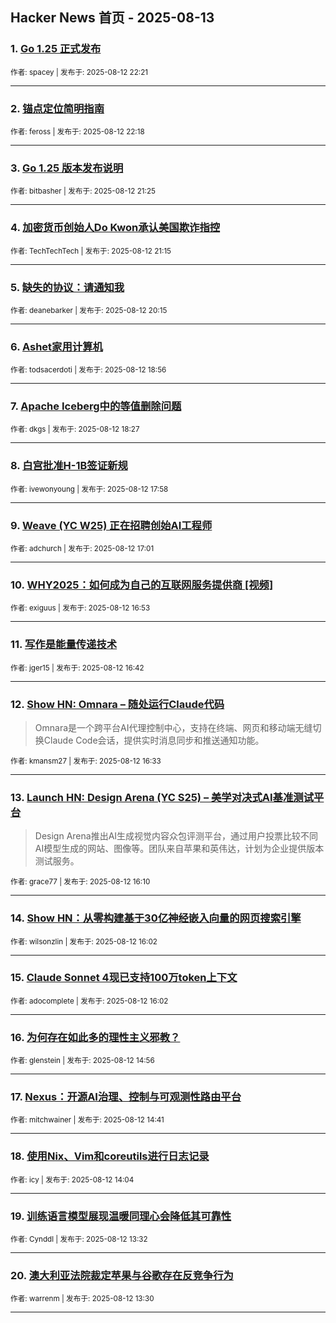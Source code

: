 ## Hacker News 首页 - 2025-08-13


### 1. [Go 1.25 正式发布](https://news.ycombinator.com/item?id=44882463)

<sub>作者: spacey | 发布于: 2025-08-12 22:21</sub>

---

### 2. [锚点定位简明指南](https://news.ycombinator.com/item?id=44882438)

<sub>作者: feross | 发布于: 2025-08-12 22:18</sub>

---

### 3. [Go 1.25 版本发布说明](https://news.ycombinator.com/item?id=44881977)

<sub>作者: bitbasher | 发布于: 2025-08-12 21:25</sub>

---

### 4. [加密货币创始人Do Kwon承认美国欺诈指控](https://news.ycombinator.com/item?id=44881878)

<sub>作者: TechTechTech | 发布于: 2025-08-12 21:15</sub>

---

### 5. [缺失的协议：请通知我](https://news.ycombinator.com/item?id=44881287)

<sub>作者: deanebarker | 发布于: 2025-08-12 20:15</sub>

---

### 6. [Ashet家用计算机](https://news.ycombinator.com/item?id=44880401)

<sub>作者: todsacerdoti | 发布于: 2025-08-12 18:56</sub>

---

### 7. [Apache Iceberg中的等值删除问题](https://news.ycombinator.com/item?id=44880081)

<sub>作者: dkgs | 发布于: 2025-08-12 18:27</sub>

---

### 8. [白宫批准H-1B签证新规](https://news.ycombinator.com/item?id=44879746)

<sub>作者: ivewonyoung | 发布于: 2025-08-12 17:58</sub>

---

### 9. [Weave (YC W25) 正在招聘创始AI工程师](https://news.ycombinator.com/item?id=44879015)

<sub>作者: adchurch | 发布于: 2025-08-12 17:01</sub>

---

### 10. [WHY2025：如何成为自己的互联网服务提供商 [视频]](https://news.ycombinator.com/item?id=44878916)

<sub>作者: exiguus | 发布于: 2025-08-12 16:53</sub>

---

### 11. [写作是能量传递技术](https://news.ycombinator.com/item?id=44878757)

<sub>作者: jger15 | 发布于: 2025-08-12 16:42</sub>

---

### 12. [Show HN: Omnara – 随处运行Claude代码](https://news.ycombinator.com/item?id=44878650)
> Omnara是一个跨平台AI代理控制中心，支持在终端、网页和移动端无缝切换Claude Code会话，提供实时消息同步和推送通知功能。

<sub>作者: kmansm27 | 发布于: 2025-08-12 16:33</sub>

---

### 13. [Launch HN: Design Arena (YC S25) – 美学对决式AI基准测试平台](https://news.ycombinator.com/item?id=44878257)
> Design Arena推出AI生成视觉内容众包评测平台，通过用户投票比较不同AI模型生成的网站、图像等。团队来自苹果和英伟达，计划为企业提供版本测试服务。

<sub>作者: grace77 | 发布于: 2025-08-12 16:10</sub>

---

### 14. [Show HN：从零构建基于30亿神经嵌入向量的网页搜索引擎](https://news.ycombinator.com/item?id=44878151)

<sub>作者: wilsonzlin | 发布于: 2025-08-12 16:02</sub>

---

### 15. [Claude Sonnet 4现已支持100万token上下文](https://news.ycombinator.com/item?id=44878147)

<sub>作者: adocomplete | 发布于: 2025-08-12 16:02</sub>

---

### 16. [为何存在如此多的理性主义邪教？](https://news.ycombinator.com/item?id=44877076)

<sub>作者: glenstein | 发布于: 2025-08-12 14:56</sub>

---

### 17. [Nexus：开源AI治理、控制与可观测性路由平台](https://news.ycombinator.com/item?id=44876844)

<sub>作者: mitchwainer | 发布于: 2025-08-12 14:41</sub>

---

### 18. [使用Nix、Vim和coreutils进行日志记录](https://news.ycombinator.com/item?id=44876356)

<sub>作者: icy | 发布于: 2025-08-12 14:04</sub>

---

### 19. [训练语言模型展现温暖同理心会降低其可靠性](https://news.ycombinator.com/item?id=44875992)

<sub>作者: Cynddl | 发布于: 2025-08-12 13:32</sub>

---

### 20. [澳大利亚法院裁定苹果与谷歌存在反竞争行为](https://news.ycombinator.com/item?id=44875961)

<sub>作者: warrenm | 发布于: 2025-08-12 13:30</sub>

---
